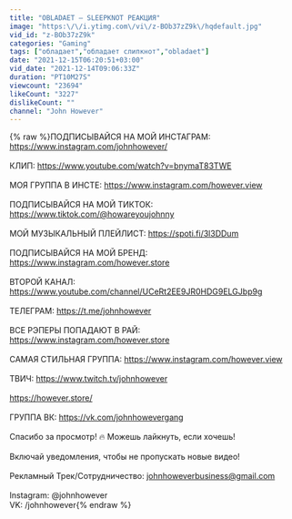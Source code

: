```yaml
---
title: "OBLADAET — SLEEPKNOT РЕАКЦИЯ"
image: "https:\/\/i.ytimg.com\/vi\/z-BOb37zZ9k\/hqdefault.jpg"
vid_id: "z-BOb37zZ9k"
categories: "Gaming"
tags: ["обладает","обладает слипкнот","obladaet"]
date: "2021-12-15T06:20:51+03:00"
vid_date: "2021-12-14T09:06:33Z"
duration: "PT10M27S"
viewcount: "23694"
likeCount: "3227"
dislikeCount: ""
channel: "John However"
---
```

{% raw %}ПОДПИСЫВАЙСЯ НА МОЙ ИНСТАГРАМ: <a rel="nofollow" target="blank" href="https://www.instagram.com/johnhowever/">https://www.instagram.com/johnhowever/</a><br /><br />КЛИП: <a rel="nofollow" target="blank" href="https://www.youtube.com/watch?v=bnymaT83TWE">https://www.youtube.com/watch?v=bnymaT83TWE</a><br /><br />МОЯ ГРУППА В ИНСТЕ: <a rel="nofollow" target="blank" href="https://www.instagram.com/however.view">https://www.instagram.com/however.view</a><br /><br />ПОДПИСЫВАЙСЯ НА МОЙ ТИКТОК: <a rel="nofollow" target="blank" href="https://www.tiktok.com/@howareyoujohnny">https://www.tiktok.com/@howareyoujohnny</a><br /><br />МОЙ МУЗЫКАЛЬНЫЙ ПЛЕЙЛИСТ: <a rel="nofollow" target="blank" href="https://spoti.fi/3l3DDum">https://spoti.fi/3l3DDum</a><br /><br />ПОДПИСЫВАЙСЯ НА МОЙ БРЕНД: <a rel="nofollow" target="blank" href="https://www.instagram.com/however.store">https://www.instagram.com/however.store</a><br /><br />ВТОРОЙ КАНАЛ: <a rel="nofollow" target="blank" href="https://www.youtube.com/channel/UCeRt2EE9JR0HDG9ELGJbp9g">https://www.youtube.com/channel/UCeRt2EE9JR0HDG9ELGJbp9g</a><br /><br />ТЕЛЕГРАМ: <a rel="nofollow" target="blank" href="https://t.me/johnhowever">https://t.me/johnhowever</a><br /><br />ВСЕ РЭПЕРЫ ПОПАДАЮТ В РАЙ: <a rel="nofollow" target="blank" href="https://www.instagram.com/however.store">https://www.instagram.com/however.store</a><br /><br />САМАЯ СТИЛЬНАЯ ГРУППА: <a rel="nofollow" target="blank" href="https://www.instagram.com/however.view">https://www.instagram.com/however.view</a><br /><br />ТВИЧ: <a rel="nofollow" target="blank" href="https://www.twitch.tv/johnhowever">https://www.twitch.tv/johnhowever</a><br /><br /><a rel="nofollow" target="blank" href="https://however.store/">https://however.store/</a><br /><br />ГРУППА ВК: <a rel="nofollow" target="blank" href="https://vk.com/johnhowevergang">https://vk.com/johnhowevergang</a><br /><br />Спасибо за просмотр! 🔥 Можешь лайкнуть, если хочешь!<br /><br />Включай уведомления, чтобы не пропускать новые видео!<br /><br />Рекламный Трек/Сотрудничество: johnhoweverbusiness@gmail.com<br /><br />Instagram: @johnhowever<br />VK: /johnhowever{% endraw %}
